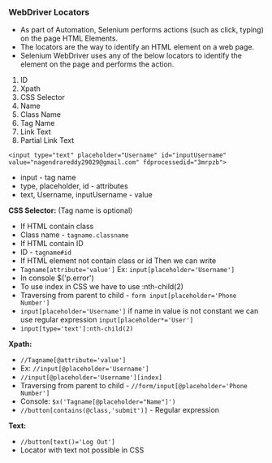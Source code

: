 ### WebDriver Locators

- As part of Automation, Selenium performs actions (such as click, typing) on the page HTML Elements.
- The locators are the way to identify an HTML element on a web page.
- Selenium WebDriver uses any of the below locators to identify the element on the page and performs the action.

1. ID
2. Xpath
3. CSS Selector
4. Name
5. Class Name
6. Tag Name
7. Link Text
8. Partial Link Text

`<input type="text" placeholder="Username" id="inputUsername" value="nagendrareddy29029@gmail.com" fdprocessedid="3mrpzb">`
- input - tag name
- type, placeholder, id - attributes
- text, Username, inputUsername - value

**CSS Selector:** (Tag name is optional)
- If HTML contain class
- Class name - `tagname.classname`
- If HTML contain ID
- ID - `tagname#id`
- If HTML element not contain class or id Then we can write
- `Tagname[attribute='value']` Ex: `input[placeholder='Username']`
- In console $('p.error')
- To use index in CSS we have to use :nth-child(2)
- Traversing from parent to child - `form input[placeholder='Phone Number']`
- `input[placeholder='Username']` if name in value is not constant we can use regular expression `input[placeholder*='User']`
- `input[type='text']:nth-child(2)`

**Xpath:**
- `//Tagname[@attribute='value']`
- Ex: `//input[@placeholder='Username']`
- `//input[@placeholder='Username'][index]`
- Traversing from parent to child - `//form/input[@placeholder='Phone Number']`
- Console: `$x('Tagname[@placeholder="Name"]')`
- `//button[contains(@class,'submit')]` - Regular expression

**Text:**
- `//button[text()='Log Out']`
- Locator with text not possible in CSS

